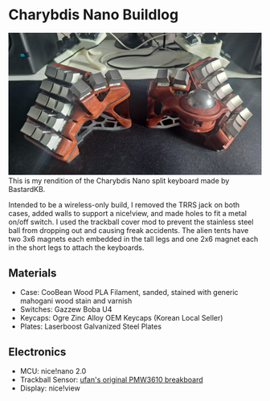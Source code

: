 # Charybdis Nano Buildlog
![Photo of my Charybdis Nano](Images/01.jpg)  
This is my rendition of the Charybdis Nano split keyboard made by BastardKB.  
  
Intended to be a wireless-only build, I removed the TRRS jack on both cases, added walls to support a nice!view, and made holes to fit a metal on/off switch.
I used the trackball cover mod to prevent the stainless steel ball from dropping out and causing freak accidents.
The alien tents have two 3x6 magnets each embedded in the tall legs and one 2x6 magnet each in the short legs to attach the keyboards.   

## Materials
- Case: CooBean Wood PLA Filament, sanded, stained with generic mahogani wood stain and varnish
- Switches: Gazzew Boba U4
- Keycaps: Ogre Zinc Alloy OEM Keycaps (Korean Local Seller)
- Plates: Laserboost Galvanized Steel Plates  
## Electronics    
- MCU: nice!nano 2.0
- Trackball Sensor: [ufan's original PMW3610 breakboard](https://github.com/ufan/pmw3610_breakout)
- Display: nice!view  

